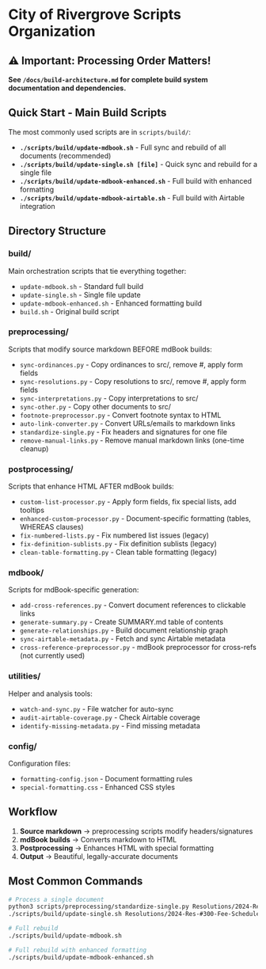# City of Rivergrove Scripts Organization

## ⚠️ Important: Processing Order Matters!

**See `/docs/build-architecture.md` for complete build system documentation and dependencies.**

## Quick Start - Main Build Scripts

The most commonly used scripts are in `scripts/build/`:

- **`./scripts/build/update-mdbook.sh`** - Full sync and rebuild of all documents (recommended)
- **`./scripts/build/update-single.sh [file]`** - Quick sync and rebuild for a single file
- **`./scripts/build/update-mdbook-enhanced.sh`** - Full build with enhanced formatting
- **`./scripts/build/update-mdbook-airtable.sh`** - Full build with Airtable integration

## Directory Structure

### build/
Main orchestration scripts that tie everything together:
- `update-mdbook.sh` - Standard full build
- `update-single.sh` - Single file update
- `update-mdbook-enhanced.sh` - Enhanced formatting build
- `build.sh` - Original build script

### preprocessing/
Scripts that modify source markdown BEFORE mdBook builds:
- `sync-ordinances.py` - Copy ordinances to src/, remove #, apply form fields
- `sync-resolutions.py` - Copy resolutions to src/, remove #, apply form fields  
- `sync-interpretations.py` - Copy interpretations to src/
- `sync-other.py` - Copy other documents to src/
- `footnote-preprocessor.py` - Convert footnote syntax to HTML
- `auto-link-converter.py` - Convert URLs/emails to markdown links
- `standardize-single.py` - Fix headers and signatures for one file
- `remove-manual-links.py` - Remove manual markdown links (one-time cleanup)

### postprocessing/
Scripts that enhance HTML AFTER mdBook builds:
- `custom-list-processor.py` - Apply form fields, fix special lists, add tooltips
- `enhanced-custom-processor.py` - Document-specific formatting (tables, WHEREAS clauses)
- `fix-numbered-lists.py` - Fix numbered list issues (legacy)
- `fix-definition-sublists.py` - Fix definition sublists (legacy)
- `clean-table-formatting.py` - Clean table formatting (legacy)

### mdbook/
Scripts for mdBook-specific generation:
- `add-cross-references.py` - Convert document references to clickable links
- `generate-summary.py` - Create SUMMARY.md table of contents
- `generate-relationships.py` - Build document relationship graph
- `sync-airtable-metadata.py` - Fetch and sync Airtable metadata
- `cross-reference-preprocessor.py` - mdBook preprocessor for cross-refs (not currently used)

### utilities/
Helper and analysis tools:
- `watch-and-sync.py` - File watcher for auto-sync
- `audit-airtable-coverage.py` - Check Airtable coverage
- `identify-missing-metadata.py` - Find missing metadata

### config/
Configuration files:
- `formatting-config.json` - Document formatting rules
- `special-formatting.css` - Enhanced CSS styles

## Workflow

1. **Source markdown** → preprocessing scripts modify headers/signatures
2. **mdBook builds** → Converts markdown to HTML
3. **Postprocessing** → Enhances HTML with special formatting
4. **Output** → Beautiful, legally-accurate documents

## Most Common Commands

```bash
# Process a single document
python3 scripts/preprocessing/standardize-single.py Resolutions/2024-Res-#300-Fee-Schedule.md
./scripts/build/update-single.sh Resolutions/2024-Res-#300-Fee-Schedule.md

# Full rebuild
./scripts/build/update-mdbook.sh

# Full rebuild with enhanced formatting
./scripts/build/update-mdbook-enhanced.sh
```